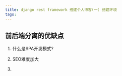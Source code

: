 ```yaml
---
title: django rest framework 搭建个人博客(一) 搭建环境
tags:
---
```



<!-- more -->

## 前后端分离的优缺点

1. 什么是SPA开发模式?

2. SEO难度加大

3. 